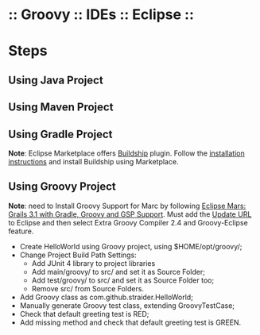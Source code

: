 ﻿:: Groovy :: IDEs :: Eclipse ::
===============================

# Steps

## Using Java Project

## Using Maven Project

## Using Gradle Project

**Note**: Eclipse Marketplace offers [Buildship](https://github.com/eclipse/buildship) plugin. Follow the [installation instructions](https://github.com/eclipse/buildship/blob/master/docs/user/Installation.md) and install Buildship using Marketplace.

## Using Groovy Project

**Note**: need to Install Groovy Support for Marc by following [Eclipse Mars: Grails 3.1 with Gradle, Groovy and GSP Support](https://tedvinke.wordpress.com/2015/10/17/eclipse-mars-grails-3-1-with-gradle-groovy-and-gsp-support/). Must add the [Update URL](http://dist.springsource.org/snapshot/GRECLIPSE/e4.5/) to Eclipse and then select Extra Groovy Compiler 2.4 and Groovy-Eclipse feature.

- Create HelloWorld using Groovy project, using $HOME/opt/groovy/;
- Change Project Build Path Settings:
    - Add JUnit 4 library to project libraries
    - Add main/groovy/ to src/ and set it as Source Folder;
    - Add test/groovy/ to src/ and set it as Source Folder too;
    - Remove src/ from Source Folders.
- Add Groovy class as com.github.straider.HelloWorld;
- Manually generate Groovy test class, extending GroovyTestCase;
- Check that default greeting test is RED;
- Add missing method and check that default greeting test is GREEN.
